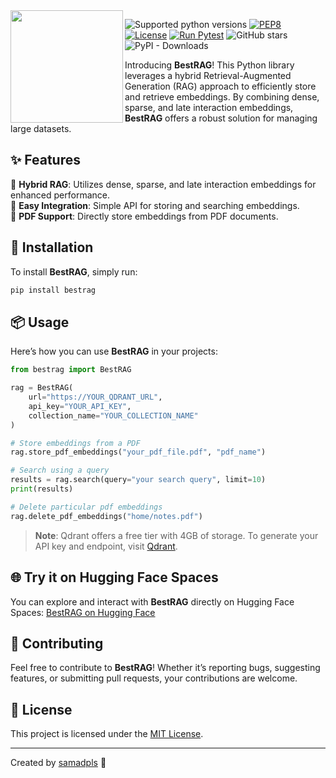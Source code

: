 <img src="https://github.com/user-attachments/assets/e23d11d5-2d7b-44e2-aa11-59ddcb66bebc" align=left height=180px>

![Supported python versions](https://img.shields.io/badge/python-3.7%20%7C%203.8%20%7C%203.9%20%7C%203.10%20%7C%203.11-blue)
[![PEP8](https://img.shields.io/badge/code%20style-pep8-black.svg)](https://www.python.org/dev/peps/pep-0008/)
[![License](https://img.shields.io/badge/License-MIT%202.0-blue.svg)](LICENSE)
[![Run Pytest](https://github.com/samadpls/BestRAG/actions/workflows/pytest.yml/badge.svg?branch=main)](https://github.com/samadpls/BestRAG/actions/workflows/pytest.yml)
![GitHub stars](https://img.shields.io/github/stars/samadpls/BestRAG?color=red&label=stars&logoColor=black&style=social)
![PyPI - Downloads](https://img.shields.io/pypi/dm/bestrag?style=social)  

Introducing **BestRAG**! This Python library leverages a hybrid Retrieval-Augmented Generation (RAG) approach to efficiently store and retrieve embeddings. By combining dense, sparse, and late interaction embeddings, **BestRAG** offers a robust solution for managing large datasets.

## ✨ Features

🚀 **Hybrid RAG**: Utilizes dense, sparse, and late interaction embeddings for enhanced performance.  
🔌 **Easy Integration**: Simple API for storing and searching embeddings.  
📄 **PDF Support**: Directly store embeddings from PDF documents.  

## 🚀 Installation

To install **BestRAG**, simply run:

```bash
pip install bestrag
```

## 📦 Usage

Here’s how you can use **BestRAG** in your projects:

```python
from bestrag import BestRAG

rag = BestRAG(
    url="https://YOUR_QDRANT_URL", 
    api_key="YOUR_API_KEY", 
    collection_name="YOUR_COLLECTION_NAME"
)

# Store embeddings from a PDF
rag.store_pdf_embeddings("your_pdf_file.pdf", "pdf_name")

# Search using a query
results = rag.search(query="your search query", limit=10)
print(results)

# Delete particular pdf embeddings
rag.delete_pdf_embeddings("home/notes.pdf")
```

> **Note**: Qdrant offers a free tier with 4GB of storage. To generate your API key and endpoint, visit [Qdrant](https://qdrant.tech/).

## 🌐 Try it on Hugging Face Spaces  

You can explore and interact with **BestRAG** directly on Hugging Face Spaces: [BestRAG on Hugging Face](https://huggingface.co/spaces/samadpls/BestRAG)  

## 🤝 Contributing  

Feel free to contribute to **BestRAG**! Whether it’s reporting bugs, suggesting features, or submitting pull requests, your contributions are welcome.  

## 📝 License  

This project is licensed under the [MIT License](LICENSE).  

---

Created by [samadpls](https://github.com/samadpls) 🎉  
